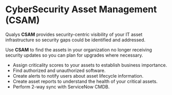 # CyberSecurity Asset Management (CSAM)

Qualys **CSAM** provides security-centric visibility of your IT asset infrastructure so security gaps could be identified and addressed.

Use **CSAM** to find the assets in your organization no longer receiving security updates so you can plan for upgrades where necessary.

- Assign criticality scores to your assets to establish business importance.
- Find authorized and unauthorized software.
- Create alerts to notify users about asset lifecycle information.
- Create asset reports to understand the health of your critical assets.
- Perform 2-way sync with ServiceNow CMDB.
